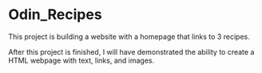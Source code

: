 # Odin_Recipes

This project is building a website with a homepage that links to 3 recipes. 

After this project is finished, I will have demonstrated the ability to create a HTML webpage 
with text, links, and images.
